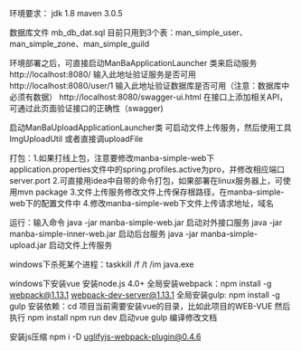 环境要求：
jdk 1.8
maven 3.0.5

数据库文件
mb_db_dat.sql  目前只用到3个表：man_simple_user、man_simple_zone、man_simple_guild

环境部署之后，可直接启动ManBaApplicationLauncher  类来启动服务
http://localhost:8080/   输入此地址验证服务是否可用
http://localhost:8080/user/1  输入此地址验证数据库是否可用（注意：数据库中必须有数据）
http://localhost:8080/swagger-ui.html   在接口上添加相关API，可通过此页面验证接口的正确性（swagger)

启动ManBaUploadApplicationLauncher类  可启动文件上传服务，然后使用工具ImgUploadUtil   或者直接调uploadFile

打包：1.如果打线上包，注意要修改manba-simple-web下application.properties文件中的spring.profiles.active为pro，并修改相应端口server.port
      2.可直接用idea中自带的命令打包，如果部署在linux服务器上，可使用mvn package
      3.文件上传服务修改文件上传保存根路径，在manba-simple-web下的配置文件中
      4.修改manba-simple-web下文件上传请求地址，域名

运行：输入命令  java -jar manba-simple-web.jar  启动对外接口服务
                java -jar manba-simple-inner-web.jar  启动后台服务
                java -jar manba-simple-upload.jar  启动文件上传服务

windows下杀死某个进程：taskkill /f /t /im java.exe

windows下安装vue
安装node.js 4.0+
全局安装webpack：npm install -g webpack@1.13.1 webpack-dev-server@1.13.1
全局安装gulp: npm install -g gulp
安装依赖：cd 项目当前需要安装vue的目录，比如此项目的WEB-VUE  然后执行 npm install
npm run dev 启动vue
gulp 编译修改文档

安装js压缩  npm i -D uglifyjs-webpack-plugin@0.4.6